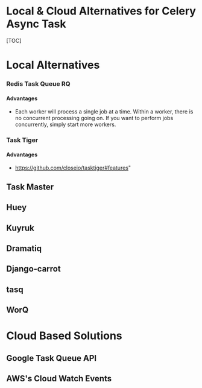 # Local & Cloud Alternatives for Celery Async Task

[TOC]

# Local Alternatives

### Redis Task Queue RQ

#### Advantages
- Each worker will process a single job at a time. Within a worker, there is no concurrent processing going on. If you want to perform jobs concurrently, simply start more workers.

### Task Tiger

#### Advantages
- https://github.com/closeio/tasktiger#features"

## Task Master

## Huey

## Kuyruk

## Dramatiq

## Django-carrot

## tasq

## WorQ

# Cloud Based Solutions

## Google Task Queue API

## AWS's Cloud Watch Events
